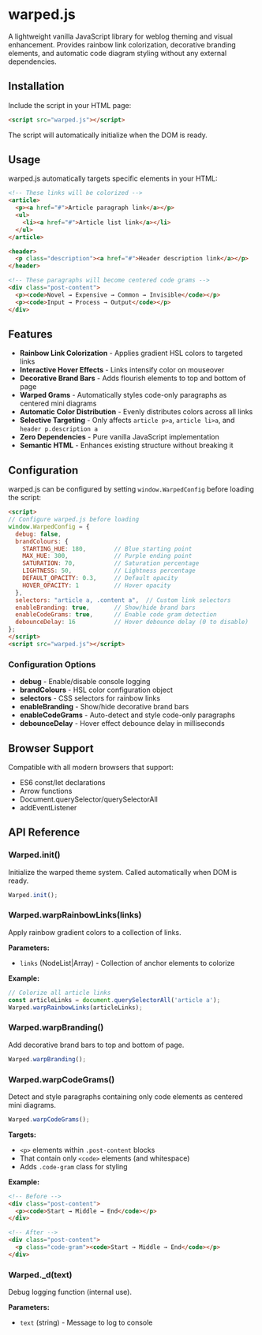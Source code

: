 # warped.js

A lightweight vanilla JavaScript library for weblog theming and visual enhancement. Provides rainbow link colorization, decorative branding elements, and automatic code diagram styling without any external dependencies.

## Installation

Include the script in your HTML page:

```html
<script src="warped.js"></script>
```

The script will automatically initialize when the DOM is ready.

## Usage

warped.js automatically targets specific elements in your HTML:

```html
<!-- These links will be colorized -->
<article>
  <p><a href="#">Article paragraph link</a></p>
  <ul>
    <li><a href="#">Article list link</a></li>
  </ul>
</article>

<header>
  <p class="description"><a href="#">Header description link</a></p>
</header>

<!-- These paragraphs will become centered code grams -->
<div class="post-content">
  <p><code>Novel → Expensive → Common → Invisible</code></p>
  <p><code>Input → Process → Output</code></p>
</div>
```

## Features

* **Rainbow Link Colorization** - Applies gradient HSL colors to targeted links
* **Interactive Hover Effects** - Links intensify color on mouseover
* **Decorative Brand Bars** - Adds flourish elements to top and bottom of page
* **Warped Grams** - Automatically styles code-only paragraphs as centered mini diagrams
* **Automatic Color Distribution** - Evenly distributes colors across all links
* **Selective Targeting** - Only affects `article p>a`, `article li>a`, and `header p.description a`
* **Zero Dependencies** - Pure vanilla JavaScript implementation
* **Semantic HTML** - Enhances existing structure without breaking it

## Configuration

warped.js can be configured by setting `window.WarpedConfig` before loading the script:

```html
<script>
// Configure warped.js before loading
window.WarpedConfig = {
  debug: false,
  brandColours: {
    STARTING_HUE: 180,        // Blue starting point
    MAX_HUE: 300,             // Purple ending point
    SATURATION: 70,           // Saturation percentage
    LIGHTNESS: 50,            // Lightness percentage
    DEFAULT_OPACITY: 0.3,     // Default opacity
    HOVER_OPACITY: 1          // Hover opacity
  },
  selectors: "article a, .content a",  // Custom link selectors
  enableBranding: true,       // Show/hide brand bars
  enableCodeGrams: true,      // Enable code gram detection
  debounceDelay: 16           // Hover debounce delay (0 to disable)
};
</script>
<script src="warped.js"></script>
```

### Configuration Options

* **debug** - Enable/disable console logging
* **brandColours** - HSL color configuration object
* **selectors** - CSS selectors for rainbow links
* **enableBranding** - Show/hide decorative brand bars
* **enableCodeGrams** - Auto-detect and style code-only paragraphs
* **debounceDelay** - Hover effect debounce delay in milliseconds

## Browser Support

Compatible with all modern browsers that support:
- ES6 const/let declarations
- Arrow functions
- Document.querySelector/querySelectorAll
- addEventListener

## API Reference

### Warped.init()

Initialize the warped theme system. Called automatically when DOM is ready.

```javascript
Warped.init();
```

### Warped.warpRainbowLinks(links)

Apply rainbow gradient colors to a collection of links.

**Parameters:**
- `links` (NodeList|Array) - Collection of anchor elements to colorize

**Example:**
```javascript
// Colorize all article links
const articleLinks = document.querySelectorAll('article a');
Warped.warpRainbowLinks(articleLinks);
```

### Warped.warpBranding()

Add decorative brand bars to top and bottom of page.

```javascript
Warped.warpBranding();
```

### Warped.warpCodeGrams()

Detect and style paragraphs containing only code elements as centered mini diagrams.

```javascript
Warped.warpCodeGrams();
```

**Targets:**
- `<p>` elements within `.post-content` blocks
- That contain only `<code>` elements (and whitespace)
- Adds `.code-gram` class for styling

**Example:**
```html
<!-- Before -->
<div class="post-content">
  <p><code>Start → Middle → End</code></p>
</div>

<!-- After -->
<div class="post-content">
  <p class="code-gram"><code>Start → Middle → End</code></p>
</div>
```

### Warped._d(text)

Debug logging function (internal use).

**Parameters:**
- `text` (string) - Message to log to console


